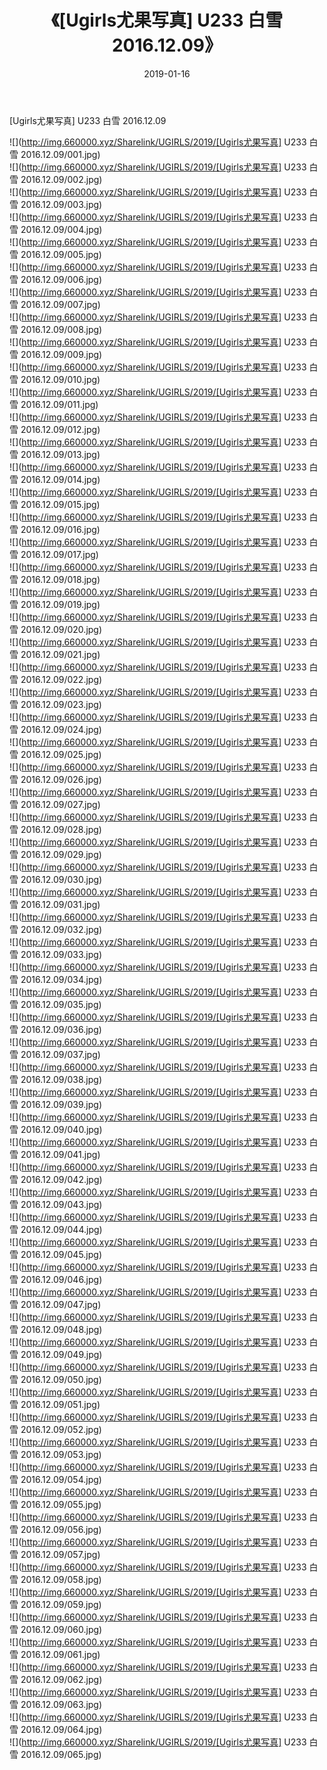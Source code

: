 ﻿---
layout: post
title:  《[Ugirls尤果写真] U233 白雪 2016.12.09》
date:   2019-01-16
img: http://img.660000.xyz/Sharelink/UGIRLS/2019/[Ugirls尤果写真] U233 白雪 2016.12.09/000.jpg
categories: [美女, 清纯, 唯美]
---

[Ugirls尤果写真] U233 白雪 2016.12.09

 ![](http://img.660000.xyz/Sharelink/UGIRLS/2019/[Ugirls尤果写真] U233 白雪 2016.12.09/001.jpg) <br>![](http://img.660000.xyz/Sharelink/UGIRLS/2019/[Ugirls尤果写真] U233 白雪 2016.12.09/002.jpg) <br>![](http://img.660000.xyz/Sharelink/UGIRLS/2019/[Ugirls尤果写真] U233 白雪 2016.12.09/003.jpg) <br>![](http://img.660000.xyz/Sharelink/UGIRLS/2019/[Ugirls尤果写真] U233 白雪 2016.12.09/004.jpg) <br>![](http://img.660000.xyz/Sharelink/UGIRLS/2019/[Ugirls尤果写真] U233 白雪 2016.12.09/005.jpg) <br>![](http://img.660000.xyz/Sharelink/UGIRLS/2019/[Ugirls尤果写真] U233 白雪 2016.12.09/006.jpg) <br>![](http://img.660000.xyz/Sharelink/UGIRLS/2019/[Ugirls尤果写真] U233 白雪 2016.12.09/007.jpg) <br>![](http://img.660000.xyz/Sharelink/UGIRLS/2019/[Ugirls尤果写真] U233 白雪 2016.12.09/008.jpg) <br>![](http://img.660000.xyz/Sharelink/UGIRLS/2019/[Ugirls尤果写真] U233 白雪 2016.12.09/009.jpg) <br>![](http://img.660000.xyz/Sharelink/UGIRLS/2019/[Ugirls尤果写真] U233 白雪 2016.12.09/010.jpg) <br>![](http://img.660000.xyz/Sharelink/UGIRLS/2019/[Ugirls尤果写真] U233 白雪 2016.12.09/011.jpg) <br>![](http://img.660000.xyz/Sharelink/UGIRLS/2019/[Ugirls尤果写真] U233 白雪 2016.12.09/012.jpg) <br>![](http://img.660000.xyz/Sharelink/UGIRLS/2019/[Ugirls尤果写真] U233 白雪 2016.12.09/013.jpg) <br>![](http://img.660000.xyz/Sharelink/UGIRLS/2019/[Ugirls尤果写真] U233 白雪 2016.12.09/014.jpg) <br>![](http://img.660000.xyz/Sharelink/UGIRLS/2019/[Ugirls尤果写真] U233 白雪 2016.12.09/015.jpg) <br>![](http://img.660000.xyz/Sharelink/UGIRLS/2019/[Ugirls尤果写真] U233 白雪 2016.12.09/016.jpg) <br>![](http://img.660000.xyz/Sharelink/UGIRLS/2019/[Ugirls尤果写真] U233 白雪 2016.12.09/017.jpg) <br>![](http://img.660000.xyz/Sharelink/UGIRLS/2019/[Ugirls尤果写真] U233 白雪 2016.12.09/018.jpg) <br>![](http://img.660000.xyz/Sharelink/UGIRLS/2019/[Ugirls尤果写真] U233 白雪 2016.12.09/019.jpg) <br>![](http://img.660000.xyz/Sharelink/UGIRLS/2019/[Ugirls尤果写真] U233 白雪 2016.12.09/020.jpg) <br>![](http://img.660000.xyz/Sharelink/UGIRLS/2019/[Ugirls尤果写真] U233 白雪 2016.12.09/021.jpg) <br>![](http://img.660000.xyz/Sharelink/UGIRLS/2019/[Ugirls尤果写真] U233 白雪 2016.12.09/022.jpg) <br>![](http://img.660000.xyz/Sharelink/UGIRLS/2019/[Ugirls尤果写真] U233 白雪 2016.12.09/023.jpg) <br>![](http://img.660000.xyz/Sharelink/UGIRLS/2019/[Ugirls尤果写真] U233 白雪 2016.12.09/024.jpg) <br>![](http://img.660000.xyz/Sharelink/UGIRLS/2019/[Ugirls尤果写真] U233 白雪 2016.12.09/025.jpg) <br>![](http://img.660000.xyz/Sharelink/UGIRLS/2019/[Ugirls尤果写真] U233 白雪 2016.12.09/026.jpg) <br>![](http://img.660000.xyz/Sharelink/UGIRLS/2019/[Ugirls尤果写真] U233 白雪 2016.12.09/027.jpg) <br>![](http://img.660000.xyz/Sharelink/UGIRLS/2019/[Ugirls尤果写真] U233 白雪 2016.12.09/028.jpg) <br>![](http://img.660000.xyz/Sharelink/UGIRLS/2019/[Ugirls尤果写真] U233 白雪 2016.12.09/029.jpg) <br>![](http://img.660000.xyz/Sharelink/UGIRLS/2019/[Ugirls尤果写真] U233 白雪 2016.12.09/030.jpg) <br>![](http://img.660000.xyz/Sharelink/UGIRLS/2019/[Ugirls尤果写真] U233 白雪 2016.12.09/031.jpg) <br>![](http://img.660000.xyz/Sharelink/UGIRLS/2019/[Ugirls尤果写真] U233 白雪 2016.12.09/032.jpg) <br>![](http://img.660000.xyz/Sharelink/UGIRLS/2019/[Ugirls尤果写真] U233 白雪 2016.12.09/033.jpg) <br>![](http://img.660000.xyz/Sharelink/UGIRLS/2019/[Ugirls尤果写真] U233 白雪 2016.12.09/034.jpg) <br>![](http://img.660000.xyz/Sharelink/UGIRLS/2019/[Ugirls尤果写真] U233 白雪 2016.12.09/035.jpg) <br>![](http://img.660000.xyz/Sharelink/UGIRLS/2019/[Ugirls尤果写真] U233 白雪 2016.12.09/036.jpg) <br>![](http://img.660000.xyz/Sharelink/UGIRLS/2019/[Ugirls尤果写真] U233 白雪 2016.12.09/037.jpg) <br>![](http://img.660000.xyz/Sharelink/UGIRLS/2019/[Ugirls尤果写真] U233 白雪 2016.12.09/038.jpg) <br>![](http://img.660000.xyz/Sharelink/UGIRLS/2019/[Ugirls尤果写真] U233 白雪 2016.12.09/039.jpg) <br>![](http://img.660000.xyz/Sharelink/UGIRLS/2019/[Ugirls尤果写真] U233 白雪 2016.12.09/040.jpg) <br>![](http://img.660000.xyz/Sharelink/UGIRLS/2019/[Ugirls尤果写真] U233 白雪 2016.12.09/041.jpg) <br>![](http://img.660000.xyz/Sharelink/UGIRLS/2019/[Ugirls尤果写真] U233 白雪 2016.12.09/042.jpg) <br>![](http://img.660000.xyz/Sharelink/UGIRLS/2019/[Ugirls尤果写真] U233 白雪 2016.12.09/043.jpg) <br>![](http://img.660000.xyz/Sharelink/UGIRLS/2019/[Ugirls尤果写真] U233 白雪 2016.12.09/044.jpg) <br>![](http://img.660000.xyz/Sharelink/UGIRLS/2019/[Ugirls尤果写真] U233 白雪 2016.12.09/045.jpg) <br>![](http://img.660000.xyz/Sharelink/UGIRLS/2019/[Ugirls尤果写真] U233 白雪 2016.12.09/046.jpg) <br>![](http://img.660000.xyz/Sharelink/UGIRLS/2019/[Ugirls尤果写真] U233 白雪 2016.12.09/047.jpg) <br>![](http://img.660000.xyz/Sharelink/UGIRLS/2019/[Ugirls尤果写真] U233 白雪 2016.12.09/048.jpg) <br>![](http://img.660000.xyz/Sharelink/UGIRLS/2019/[Ugirls尤果写真] U233 白雪 2016.12.09/049.jpg) <br>![](http://img.660000.xyz/Sharelink/UGIRLS/2019/[Ugirls尤果写真] U233 白雪 2016.12.09/050.jpg) <br>![](http://img.660000.xyz/Sharelink/UGIRLS/2019/[Ugirls尤果写真] U233 白雪 2016.12.09/051.jpg) <br>![](http://img.660000.xyz/Sharelink/UGIRLS/2019/[Ugirls尤果写真] U233 白雪 2016.12.09/052.jpg) <br>![](http://img.660000.xyz/Sharelink/UGIRLS/2019/[Ugirls尤果写真] U233 白雪 2016.12.09/053.jpg) <br>![](http://img.660000.xyz/Sharelink/UGIRLS/2019/[Ugirls尤果写真] U233 白雪 2016.12.09/054.jpg) <br>![](http://img.660000.xyz/Sharelink/UGIRLS/2019/[Ugirls尤果写真] U233 白雪 2016.12.09/055.jpg) <br>![](http://img.660000.xyz/Sharelink/UGIRLS/2019/[Ugirls尤果写真] U233 白雪 2016.12.09/056.jpg) <br>![](http://img.660000.xyz/Sharelink/UGIRLS/2019/[Ugirls尤果写真] U233 白雪 2016.12.09/057.jpg) <br>![](http://img.660000.xyz/Sharelink/UGIRLS/2019/[Ugirls尤果写真] U233 白雪 2016.12.09/058.jpg) <br>![](http://img.660000.xyz/Sharelink/UGIRLS/2019/[Ugirls尤果写真] U233 白雪 2016.12.09/059.jpg) <br>![](http://img.660000.xyz/Sharelink/UGIRLS/2019/[Ugirls尤果写真] U233 白雪 2016.12.09/060.jpg) <br>![](http://img.660000.xyz/Sharelink/UGIRLS/2019/[Ugirls尤果写真] U233 白雪 2016.12.09/061.jpg) <br>![](http://img.660000.xyz/Sharelink/UGIRLS/2019/[Ugirls尤果写真] U233 白雪 2016.12.09/062.jpg) <br>![](http://img.660000.xyz/Sharelink/UGIRLS/2019/[Ugirls尤果写真] U233 白雪 2016.12.09/063.jpg) <br>![](http://img.660000.xyz/Sharelink/UGIRLS/2019/[Ugirls尤果写真] U233 白雪 2016.12.09/064.jpg) <br>![](http://img.660000.xyz/Sharelink/UGIRLS/2019/[Ugirls尤果写真] U233 白雪 2016.12.09/065.jpg) <br>